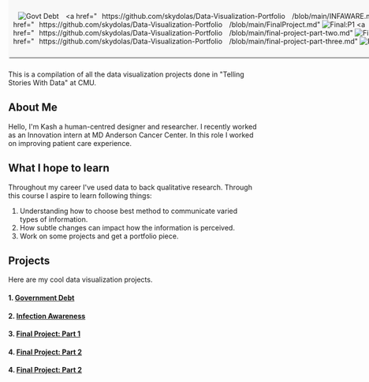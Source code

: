 <style>
  .top-nav {
    display: flex;
    justify-content: center;
    position: fixed;
    top: 0;
    width: 100%;
    background-color: #f8f8f8;
    padding: 10px;
    box-shadow: 0 4px 2px -2px gray;
    z-index: 1000;
  }
  .top-nav a {
    margin: 0 10px;
    text-decoration: none;
  }
</style>

<div class="top-nav">
 
  <a href="https://github.com/skydolas/Data-Visualization-Portfolio
/blob/main/GOVTDEBT.md">
    <img src="https://img.shields.io/badge/Govt Debt" alt="Govt Debt">
  </a>
  <a href="https://github.com/skydolas/Data-Visualization-Portfolio
/blob/main/INFAWARE.md"
    <img src="https://img.shields.io/badge/Infaware" alt="Infaware">
  </a>
  <a href="https://github.com/skydolas/Data-Visualization-Portfolio
/blob/main/FinalProject.md"
    <img src="https://img.shields.io/badge/Go_to-Usage-orange" alt="Final:P1">
  </a>
   <a href="https://github.com/skydolas/Data-Visualization-Portfolio
/blob/main/final-project-part-two.md"
    <img src="https://img.shields.io/badge/Go_to-Usage-orange" alt="Final:P2">
      <a href="https://github.com/skydolas/Data-Visualization-Portfolio
/blob/main/final-project-part-three.md"
    <img src="https://img.shields.io/badge/Go_to-Usage-orange" alt="Final:P3">
</div>

# Data-Visualization-Portfolio
This is a compilation of all the data visualization projects done in "Telling Stories With Data" at CMU.

## About Me
Hello, I'm Kash a human-centred designer and researcher. I recently worked as an Innovation intern at MD Anderson Cancer Center. In this role I worked on improving patient care experience. 

## What I hope to learn
Throughout my career I've used data to back qualitative research. Through this course I aspire to learn following things:
1. Understanding how to choose best method to communicate varied types of information.
2. How subtle changes can impact how the information is perceived.
3. Work on some projects and get a portfolio piece.

## Projects
Here are my cool data visualization projects.

#### 1. [Government Debt](/GOVTDEBT.md)
#### 2. [Infection Awareness](/INFAWARE.md)
#### 3. [Final Project: Part 1](/FinalProject.md)
#### 4. [Final Project: Part 2](/final-project-part-two.md)
#### 4. [Final Project: Part 2](/final-project-part-three.md)
